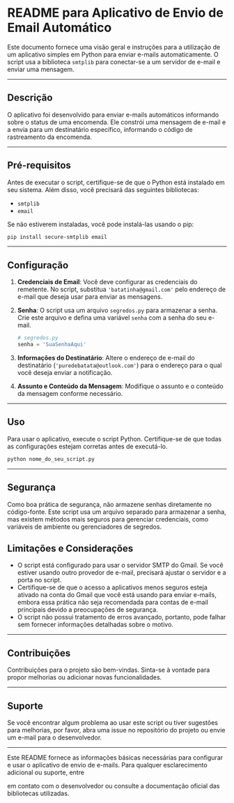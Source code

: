 # README para Aplicativo de Envio de Email Automático

Este documento fornece uma visão geral e instruções para a utilização de um aplicativo simples em Python para enviar e-mails automaticamente. O script usa a biblioteca `smtplib` para conectar-se a um servidor de e-mail e enviar uma mensagem.

---

## Descrição

O aplicativo foi desenvolvido para enviar e-mails automáticos informando sobre o status de uma encomenda. Ele constrói uma mensagem de e-mail e a envia para um destinatário específico, informando o código de rastreamento da encomenda.

---

## Pré-requisitos

Antes de executar o script, certifique-se de que o Python está instalado em seu sistema. Além disso, você precisará das seguintes bibliotecas:

- `smtplib`
- `email`

Se não estiverem instaladas, você pode instalá-las usando o pip:

```bash
pip install secure-smtplib email
```
---

## Configuração

1. **Credenciais de Email**: Você deve configurar as credenciais do remetente. No script, substitua `'batatinha@gmail.com'` pelo endereço de e-mail que deseja usar para enviar as mensagens.

2. **Senha**: O script usa um arquivo `segredos.py` para armazenar a senha. Crie este arquivo e defina uma variável `senha` com a senha do seu e-mail.

    ```python
    # segredos.py
    senha = 'SuaSenhaAqui'
    ```

3. **Informações do Destinatário**: Altere o endereço de e-mail do destinatário (`'puredebatata@outlook.com'`) para o endereço para o qual você deseja enviar a notificação.

4. **Assunto e Conteúdo da Mensagem**: Modifique o assunto e o conteúdo da mensagem conforme necessário.

---

## Uso

Para usar o aplicativo, execute o script Python. Certifique-se de que todas as configurações estejam corretas antes de executá-lo.

```bash
python nome_do_seu_script.py
```
---

## Segurança

Como boa prática de segurança, não armazene senhas diretamente no código-fonte. Este script usa um arquivo separado para armazenar a senha, mas existem métodos mais seguros para gerenciar credenciais, como variáveis de ambiente ou gerenciadores de segredos.

## Limitações e Considerações

- O script está configurado para usar o servidor SMTP do Gmail. Se você estiver usando outro provedor de e-mail, precisará ajustar o servidor e a porta no script.
- Certifique-se de que o acesso a aplicativos menos seguros esteja ativado na conta do Gmail que você está usando para enviar e-mails, embora essa prática não seja recomendada para contas de e-mail principais devido a preocupações de segurança.
- O script não possui tratamento de erros avançado, portanto, pode falhar sem fornecer informações detalhadas sobre o motivo.

---

## Contribuições

Contribuições para o projeto são bem-vindas. Sinta-se à vontade para propor melhorias ou adicionar novas funcionalidades.

---

## Suporte

Se você encontrar algum problema ao usar este script ou tiver sugestões para melhorias, por favor, abra uma issue no repositório do projeto ou envie um e-mail para o desenvolvedor.

---

Este README fornece as informações básicas necessárias para configurar e usar o aplicativo de envio de e-mails. Para qualquer esclarecimento adicional ou suporte, entre

em contato com o desenvolvedor ou consulte a documentação oficial das bibliotecas utilizadas.


